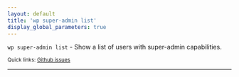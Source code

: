 ```yaml
---
layout: default
title: 'wp super-admin list'
display_global_parameters: true
---
```


`wp super-admin list` - Show a list of users with super-admin capabilities.

<small>Quick links: <a href="https://github.com/wp-cli/wp-cli/issues?q=is%3Aopen+label%3Acommand%3Alist+sort%3Aupdated-desc">Github issues</a></small>

<hr />






